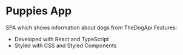 # Puppies App
SPA which shows information about dogs from TheDogApi
Features:
- Developed with React and TypeScript
- Styled with CSS and Styled Components
